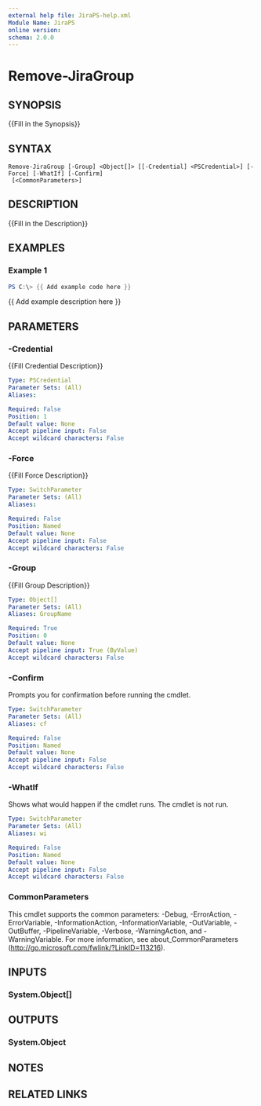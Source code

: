 ```yaml
---
external help file: JiraPS-help.xml
Module Name: JiraPS
online version:
schema: 2.0.0
---
```


# Remove-JiraGroup

## SYNOPSIS
{{Fill in the Synopsis}}

## SYNTAX

```
Remove-JiraGroup [-Group] <Object[]> [[-Credential] <PSCredential>] [-Force] [-WhatIf] [-Confirm]
 [<CommonParameters>]
```

## DESCRIPTION
{{Fill in the Description}}

## EXAMPLES

### Example 1
```powershell
PS C:\> {{ Add example code here }}
```

{{ Add example description here }}

## PARAMETERS

### -Credential
{{Fill Credential Description}}

```yaml
Type: PSCredential
Parameter Sets: (All)
Aliases:

Required: False
Position: 1
Default value: None
Accept pipeline input: False
Accept wildcard characters: False
```

### -Force
{{Fill Force Description}}

```yaml
Type: SwitchParameter
Parameter Sets: (All)
Aliases:

Required: False
Position: Named
Default value: None
Accept pipeline input: False
Accept wildcard characters: False
```

### -Group
{{Fill Group Description}}

```yaml
Type: Object[]
Parameter Sets: (All)
Aliases: GroupName

Required: True
Position: 0
Default value: None
Accept pipeline input: True (ByValue)
Accept wildcard characters: False
```

### -Confirm
Prompts you for confirmation before running the cmdlet.

```yaml
Type: SwitchParameter
Parameter Sets: (All)
Aliases: cf

Required: False
Position: Named
Default value: None
Accept pipeline input: False
Accept wildcard characters: False
```

### -WhatIf
Shows what would happen if the cmdlet runs.
The cmdlet is not run.

```yaml
Type: SwitchParameter
Parameter Sets: (All)
Aliases: wi

Required: False
Position: Named
Default value: None
Accept pipeline input: False
Accept wildcard characters: False
```

### CommonParameters
This cmdlet supports the common parameters: -Debug, -ErrorAction, -ErrorVariable, -InformationAction, -InformationVariable, -OutVariable, -OutBuffer, -PipelineVariable, -Verbose, -WarningAction, and -WarningVariable. For more information, see about_CommonParameters (http://go.microsoft.com/fwlink/?LinkID=113216).

## INPUTS

### System.Object[]

## OUTPUTS

### System.Object

## NOTES

## RELATED LINKS
